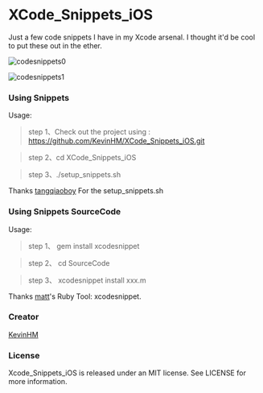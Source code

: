 # XCode_Snippets_iOS

Just a few code snippets I have in my Xcode arsenal. I thought it'd be cool to put these out in the ether.

![codesnippets0](https://github.com/KevinHM/XCode_Snippets_iOS/blob/master/codeSnippet0.gif)

![codesnippets1](https://github.com/KevinHM/XCode_Snippets_iOS/blob/master/codeSnippet1.gif)

### Using Snippets

Usage:

> step 1、Check out the project using : https://github.com/KevinHM/XCode_Snippets_iOS.git

> step 2、cd XCode_Snippets_iOS

> step 3、./setup_snippets.sh

Thanks [tangqiaoboy](https://github.com/tangqiaoboy) For the setup_snippets.sh

### Using Snippets SourceCode

Usage:

> step 1、 gem install xcodesnippet
	
> step 2、 cd SourceCode

> step 3、 xcodesnippet install xxx.m

Thanks [matt](https://github.com/Xcode-Snippets/xcodesnippet)'s Ruby Tool: xcodesnippet.

### Creator

[KevinHM](https://github.com/KevinHM)

### License

Xcode_Snippets_iOS is released under an MIT license. See LICENSE for more information.
